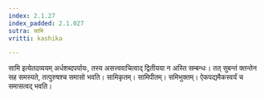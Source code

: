 ```yaml
---
index: 2.1.27
index_padded: 2.1.027
sutra: सामि
vritti: kashika

---
```

सामि इत्येतदव्ययम् अर्धशब्दपर्यायः, तस्य असत्त्ववाचित्वाद् द्वितीयया न अस्ति सम्बन्धः। तत् सुबन्तं क्तन्तेन सह समस्यते, तत्पुरुषश्च समासो भवति। सामिकृतम्। सामिपीतम्। समिभुक्तम्। ऐकपद्यमैकस्वर्यं च समासत्वद् भवति।